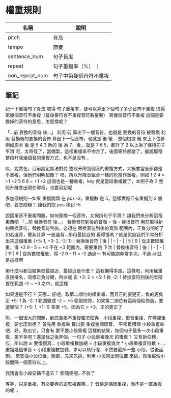 # 權重規則

| 名稱 | 說明 |
| - | - |
| pitch | 音高 |
| tempo | 節奏 |
| sentence_num | 句子長度 |
| repeat | 句子重複率（%） ｜
| non_repeat_num | 句子中第幾個音符不重複 |

## 筆記

記一下重複句子算法
取得 句子重複率，便可以算出下個句子多少音符不重複
取得 第幾個音符不重複（最後要符合不重複音符數量喔）
第幾個音符不重複 這個是要換掉的音符的意思，怎麼換呢？

「...前 要換的音符 後...」
利用 前 算出下一個音符，也就是 要換的音符 被替換
利用 替換後的要換的音符 算出下一個音符，也就是 後
後... 整個根據 後 來上下位移
例如原本 後 是 5 4 3
新的 後 為 7，後... 就是 7 6 5，都升了 2
以上為了保持句子平滑
呃，太奇怪了，當備案，這樣重複率不吻合了，後面等於都變了，雖說那種整段升降幾個音的重複方式，也不是沒有...

哎，說實在，目前設定無法對付 整段升降幾個音的重複方式，大概會當全部都是不重複，但他們明明超像？
嘿，所以升降音組合一樣的也當作重複，例如
1 2 4 = +1 +2
5 6 8 = +1 +2
這個也是一種重複，key 就是當段重複數了，本例子為 3
整段升降會出現在哪裡，也要另記呢

多加個規則～如果 重複開頭 在 pos -2，重複數 是 5，這樣實際只有重複到 2 個吧，要怎麼辦？
讓我們把 pos 移到 -5

說回單音不重複問題，如何替換一個音符，又保持句子平滑？
讓我們來分析這種東西吧
「...前 替換音符 後...」
替換音符到後的音階 = 後 - 替換音符
用前取得新的替換音符，替換音符到後，必須在 替換音符到後的音階 範圍內，正負分開好了
如若違背，重新計算
一直違背...那用最接近的
看得懂嗎？就是假設我們平常分析出來這個權重
{+5: 1, +3: 2, -2: 1}
| 替換後音符 | 後 |
| - | - |
| 5 | 9 |
從正數取權重，得 +3
9 - 5 = +4
不在 +3 範圍內，需要重跑
下次
| 替換後音符 | 後 |
| - | - |
| 11 | 9 |
從負數取權重，得 -2
9 - 11 = -2
通過～
有可能跑非常多次，不過 ai 就是這樣啊

那什麼叫都沒結果取最接近，最接近是什麼？
這我懶得多跑，這樣吧，利用權重直接排名，同樣正負分開，所以呢
正 +3: 2 > +5: 1
負 -2: 1
替換音符到後的音階 要在範圍 -2 ~ +3 之中，就這樣

如果還是不行？
天哪...
好吧，取第二順位的權重囉，而且正的要更正，負的更負
正 +5: 1
負 -2: 1
範圍變成 -2 ~ +5
偷偷問你，如果第二順位有這兩個給你選，要選哪個？
{+5: 1, +1: 1}
答案 +5，因為它 > +3，正的更正了

呃，一個很大的問題，到底重複不重複要怎麼弄，小段重複、單音重複、在哪裡重複，要怎麼辦呢？
首先用 重複率 算出要 重複幾個單音。
平常累積個 小段重複率 吧，好，取出它，只會有 要不要小段重複 這樣的結果，每個句子最多一次小段重複，差不多吧？還是我之後弄個，一句子 小段重複幾次 的權重？
又有新任務，哎，所以說 ai 要慢慢寫...
小段重複數加總 = 小段重複幾次 * 小段重複音符數 + ...
重複幾個單音 > 小段重複數加總，才可以執行喔，不然要截掉一些 小段，從後面刪。
來安插小段位置，簡單，先來先挑，利用 小段常出現位置 來挑，然後每個小段間隔一個音符以上。

我猜會有小段安插不進去？
那隨便吧...不放了

等等，只是重複，有必要弄的這麼複雜嗎...？
音樂是偶爾重複，而不是一直重複的呢...